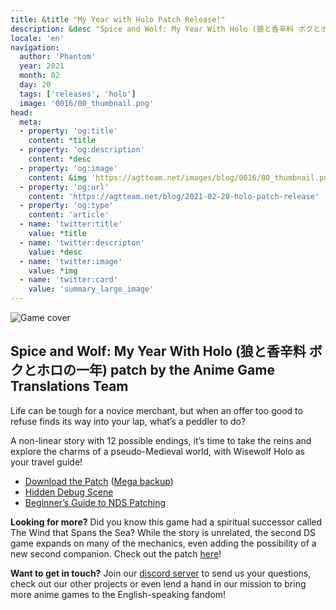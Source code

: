 ```yaml
---
title: &title "My Year with Holo Patch Release!"
description: &desc "Spice and Wolf: My Year With Holo (狼と香辛料 ボクとホロの一年) patch by the Anime Game Translations Team"
locale: 'en'
navigation:
  author: 'Phantom'
  year: 2021
  month: 02
  day: 20
  tags: ['releases', 'holo']
  image: '0016/00_thumbnail.png'
head:
  meta:
  - property: 'og:title'
    content: *title
  - property: 'og:description'
    content: *desc
  - property: 'og:image'
    content: &img 'https://agtteam.net/images/blog/0016/00_thumbnail.png'
  - property: 'og:url'
    content: 'https://agtteam.net/blog/2021-02-20-holo-patch-release'
  - property: 'og:type'
    content: 'article'
  - name: 'twitter:title'
    value: *title
  - name: 'twitter:descripton'
    value: *desc
  - name: 'twitter:image'
    value: *img
  - name: 'twitter:card'
    value: 'summary_large_image'
---
```


![Game cover](/images/blog/0016/643670722020032512_0.png)

## Spice and Wolf: My Year With Holo (狼と香辛料 ボクとホロの一年) patch by the Anime Game Translations Team

Life can be tough for a novice merchant, but when an offer too good to refuse finds its way into your lap, what’s a peddler to do?

A non-linear story with 12 possible endings, it’s time to take the reins and explore the charms of a pseudo-Medieval world, with Wisewolf Holo as your travel guide!

*   [Download the Patch](https://www.romhacking.net/translations/5967/) ([Mega backup](https://mega.nz/file/KQBAHDSB#OcJzz6jWusA5M4tp5F9QP4ngfgCnRTvA2dcuhkhLdzU))
*   [Hidden Debug Scene](https://youtu.be/YXoCM4xRvaA)
*   [Beginner’s Guide to NDS Patching](https://agtteam.tumblr.com/beginnersguide)

**Looking for more?**
Did you know this game had a spiritual successor called The Wind that Spans the Sea? While the story is unrelated, the second DS game expands on many of the mechanics, even adding the possibility of a new second companion. Check out the patch [here](https://agtteam.tumblr.com/post/685785217862090752/spice-and-wolf-the-wind-that-spans-the)!

**Want to get in touch?**
Join our [discord server](https://discord.gg/UUF7Zbm) to send us your questions, check out our other projects or even lend a hand in our mission to bring more anime games to the English-speaking fandom!
